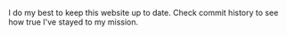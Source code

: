 
I do my best to keep this website up to date. Check commit history to see how true I've stayed to my mission.
